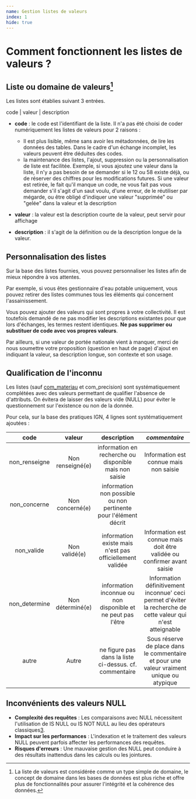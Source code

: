```yaml
---
name: Gestion listes de valeurs
index: 1
hide: true
---
```


# Comment fonctionnent les listes de valeurs ?

## Liste ou domaine de valeurs[^1]

Les listes sont établies suivant 3 entrées.

code | valeur | description

- **code** : le code est l'identifiant de la liste. Il n'a pas été choisi de coder numériquement les listes de valeurs pour 2 raisons :

  * Il est plus lisible, même sans avoir les métadonnées, de lire les données des tables. Dans le cadre d'un échange incomplet, les valeurs peuvent être déduites des codes.
  * la maintenance des listes, l'ajout, suppression ou la personnalisation de liste est facilitée. Exemple, si vous ajoutez une valeur dans la liste, il n'y a pas besoin de se demander si le 12 ou 58 existe déjà, ou de réserver des chiffres pour les modifications futures.
    Si une valeur est retirée, le fait qu'il manque un code, ne vous fait pas vous demander s'il s'agit d'un saut voulu, d'une erreur, de le réutiliser par mégarde, ou être obligé d'indiquer une valeur "supprimée" ou "gelée" dans la valeur et la description
- **valeur** : la valeur est la description courte de la valeur, peut servir pour affichage
- **description** : il s'agit de la définition ou de la description longue de la valeur.

## Personnalisation des listes

Sur la base des listes fournies, vous pouvez personnaliser les listes afin de mieux répondre à vos attentes.

Par exemple, si vous êtes gestionnaire d'eau potable uniquement, vous pouvez retirer des listes communes tous les éléments qui concernent l'assainissement.

Vous pouvez ajouter des valeurs qui sont propres à votre collectivité. Il est toutefois demandé de ne pas modifier les descriptions existantes pour que lors d'échanges, les termes restent identiques. **Ne pas supprimer ou substituer de code avec vos propres valeurs**.

Par ailleurs, si une valeur de portée nationale vient à manquer, merci de nous soumettre votre proposition (question en haut de page) d'ajout en indiquant la valeur, sa description longue, son contexte et son usage.

## Qualification de l'inconnu

Les listes (sauf [com_materiau](Communs/materiau) et com_precision) sont systématiquement complétées avec des valeurs permettant de qualifier l'absence de d'attributs. On évitera de laisser des valeurs vide (NULL) pour éviter le questionnement sur l'existence ou non de la donnée.

Pour cela, sur la base des pratiques IGN, 4 lignes sont systématiquement ajoutées :


|     code     |       valeur       |                             description                             |                                                 _commentaire_                                                 |
| :-------------: | :------------------: | :-------------------------------------------------------------------: | :--------------------------------------------------------------------------------------------------------------: |
| non_renseigne | Non renseigné(e) |       information en recherche ou disponible mais non saisie       |                                     Information est connue mais non saisie                                     |
| non_concerne |  Non concerné(e)  | information non possible ou non pertinente pour l'élément décrit |                                                                                                               |
|  non_valide  |   Non validé(e)   |      information existe mais n'est pas officiellement validée      |                   Information est connue mais doit être validée ou confirmer avant saisie                   |
| non_determine | Non déterminé(e) |    information inconnue ou non disponible et ne peut pas l'être    | Information définitivement inconnue' ceci permet d'éviter la recherche de cette valeur qui n'est atteignable |
|     autre     |       Autre       |       ne figure pas dans la liste ci-dessus. cf. commentaire       |           Sous réserve de place dans le commentaire et pour une valeur vraiment unique ou atypique           |

## Inconvénients des valeurs NULL

* **Complexité des requêtes** : Les comparaisons avec NULL nécessitent l'utilisation de IS NULL ou IS NOT NULL au lieu des opérateurs classiques[3](https://use-the-index-luke.com/fr/sql/la-clause-where/null-dans-la-base-de-donnees-oracle).
* **Impact sur les performances** : L'indexation et le traitement des valeurs NULL peuvent parfois affecter les performances des requêtes.
* **Risques d'erreurs** : Une mauvaise gestion des NULL peut conduire à des résultats inattendus dans les calculs ou les jointures.


[^1]: La liste de valeurs est considérée comme un type simple de domaine, le concept de domaine dans les bases de données est plus riche et offre plus de fonctionnalités pour assurer l'intégrité et la cohérence des données.
